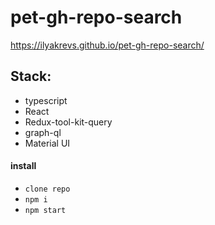 # pet-gh-repo-search
https://ilyakrevs.github.io/pet-gh-repo-search/

## Stack:
- typescript
- React
- Redux-tool-kit-query
- graph-ql
- Material UI

#### install
- `clone repo`
- `npm i`
- `npm start`
